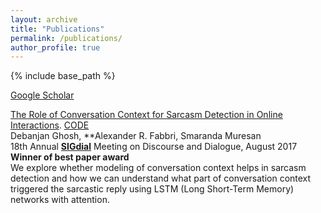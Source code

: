 ```yaml
---
layout: archive
title: "Publications"
permalink: /publications/
author_profile: true
---
```


{% include base_path %}

[Google Scholar](https://scholar.google.com/citations?user=GgfJdhwAAAAJ&hl=en)

[The Role of Conversation Context for Sarcasm Detection in Online
    Interactions](https://arxiv.org/abs/1707.06226). [CODE](https://github.com/Alex-Fabbri/deep_learning_nlp_sarcasm)<br/>
    Debanjan Ghosh, **Alexander R. Fabbri, Smaranda Muresan<br/>
    18th Annual [**SIGdial**](http://www.sigdial.org/) Meeting on Discourse and Dialogue, August 2017
    **Winner of best paper award**<br/>
    We explore whether modeling of conversation context helps in sarcasm detection and how we can understand what part of conversation context triggered the sarcastic reply using LSTM (Long Short-Term Memory) networks with attention.

